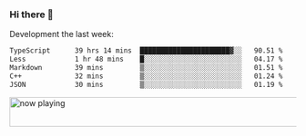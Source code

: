 ### Hi there 👋

Development the last week:
<!--START_SECTION:waka-->

```txt
TypeScript      39 hrs 14 mins  ██████████████████████▓░░   90.51 %
Less            1 hr 48 mins    █░░░░░░░░░░░░░░░░░░░░░░░░   04.17 %
Markdown        39 mins         ▒░░░░░░░░░░░░░░░░░░░░░░░░   01.51 %
C++             32 mins         ▒░░░░░░░░░░░░░░░░░░░░░░░░   01.24 %
JSON            30 mins         ▒░░░░░░░░░░░░░░░░░░░░░░░░   01.19 %
```

<!--END_SECTION:waka-->

<!--
**JASONPANGGO/jasonpanggo** is a ✨ _special_ ✨ repository because its `README.md` (this file) appears on your GitHub profile.

Here are some ideas to get you started:

- 🔭 I’m currently working on ...
- 🌱 I’m currently learning ...
- 👯 I’m looking to collaborate on ...
- 🤔 I’m looking for help with ...
- 💬 Ask me about ...
- 📫 How to reach me: ...
- 😄 Pronouns: ...
- ⚡ Fun fact: ...
-->

<a href="https://volt.fm/user/q8yd9e79csfr57rt" target="_blank"><img src="https://spotify-badge-egoist.vercel.app/api/now-playing" width="540" height="52" alt="now playing"></a>
